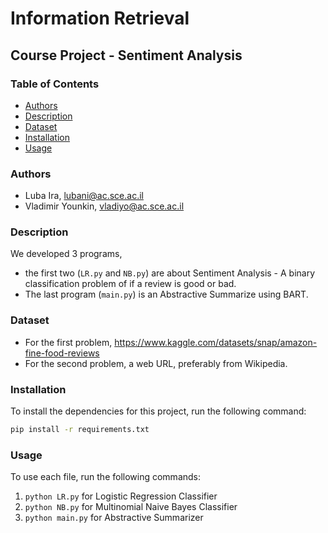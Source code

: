 # Information Retrieval
## Course Project - Sentiment Analysis

### Table of Contents
- [Authors](#Authors)
- [Description](#Description)
- [Dataset](#Dataset)
- [Installation](#Installation)
- [Usage](#Usage)

### Authors

- Luba Ira, lubani@ac.sce.ac.il
- Vladimir Younkin, vladiyo@ac.sce.ac.il

### Description

We developed 3 programs, <br>
- the first two (```LR.py``` and ```NB.py```) are about Sentiment Analysis - A binary classification problem of if a review is good or bad.
- The last program (```main.py```) is an Abstractive Summarize using BART.

### Dataset

- For the first problem, https://www.kaggle.com/datasets/snap/amazon-fine-food-reviews
- For the second problem, a web URL, preferably from Wikipedia.

### Installation

To install the dependencies for this project, run the following command:

```bash
pip install -r requirements.txt
```

### Usage

To use each file, run the following commands:

1. ```python LR.py``` for Logistic Regression Classifier
2. ```python NB.py``` for Multinomial Naive Bayes Classifier
3. ```python main.py``` for Abstractive Summarizer

